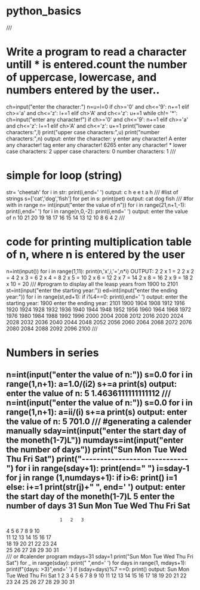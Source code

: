 # python_basics
///
# Write a program to read a character untill * is entered.count the number of uppercase, lowercase, and numbers entered by the user..
ch=input("enter the character:")
n=u=l=0
if ch>='0' and ch<='9':
    n+=1
elif ch>='a' and ch<='z':
    l+=1
elif ch>'A' and ch<='z':
    u+=1
while ch!= '*':
    ch=input("enter any character!")
    if ch>='0' and ch<='9':
        n+=1
    elif ch>='a' and ch<='z':
        l+=1
    elif ch>'A' and ch<='z':
        u+=1
print("lower case characters:",l)
print("upper case characters:",u)
print("number characters:",n)
output:
enter the character: y
enter any character! A
enter any character! tag
enter any character! 6265
enter any character! *
lower case characters: 2
upper case characters: 0
number characters: 1
///
# simple for loop (string)
str= 'cheetah'
for i in str:
    print(i,end=' ')
output:
    c h e e t a h 
///
#list of strings
s=['cat','dog','fish']
for pet in s:
    print(pet)
output:
cat
dog
fish
///
#for with in range
n= int(input("enter the value of n"))
for i in range(21,n+1,-1):
    print(i,end=' ')
for i in range(n,0,-2):
    print(i,end=' ')
output:
enter the value of n 10
21 20 19 18 17 16 15 14 13 12 10 8 6 4 2 
///
# code for printing multiplication table of n, where n is entered by the user
n=int(input())
for i in range(1,11):
    print(n,'x',i,'=',n*i)
  OUTPUT:
   2
2 x 1 = 2
2 x 2 = 4
2 x 3 = 6
2 x 4 = 8
2 x 5 = 10
2 x 6 = 12
2 x 7 = 14
2 x 8 = 16
2 x 9 = 18
2 x 10 = 20
///
#program to display all the leasp years from 1900 to 2101
st=int(input("enter the starting year:"))
ed=int(input("enter the ending year:"))
for i in range(st,ed+1):
    if i%4==0:
        print(i,end=' ')
output:
enter the starting year: 1900
enter the ending year: 2101
1900 1904 1908 1912 1916 1920 1924 1928 1932 1936 1940 1944 1948 1952 1956 1960 1964 1968 1972 1976 1980 1984 1988 1992 1996 2000 2004 2008 2012 2016 2020 2024 2028 2032 2036 2040 2044 2048 2052 2056 2060 2064 2068 2072 2076 2080 2084 2088 2092 2096 2100 
///
# Numbers in series
n=int(input("enter the value of n:"))
s=0.0
for i in range(1,n+1):
    a=1.0/(i**2)
    s+=a
print(s)
output:
enter the value of n: 5
1.4636111111111112
///
n=int(input("enter the value of n:"))
s=0.0
for i in range(1,n+1):
    a=i**i/(i)
    s+=a
print(s)
output:
enter the value of n: 5
701.0
///
#generating a calender manually
sday=int(input("enter the start day of the moneth(1-7)L"))
numdays=int(input("enter the number of days"))
print("Sun  Mon  Tue  Wed  Thu  Fri  Sat")
print("-----------------------------")
for i in range(sday+1):
    print(end="    ")
i=sday-1
for j in range (1,numdays+1):
    if i>6:
        print()
        i=1
    else:
        i+=1
    print(str(j)+"  ", end=' ')
output:
enter the start day of the moneth(1-7)L 5
enter the number of days 31
Sun  Mon  Tue  Wed  Thu  Fri  Sat
-----------------------------
                        1   2   3   
4   5   6   7   8   9   10   
11   12   13   14   15   16   17   
18   19   20   21   22   23   24   
25   26   27   28   29   30   31   
///
or
#calender program
mdays=31
sday=1
print("Sun Mon Tue Wed Thu Fri Sat")
for _ in range(sday):
    print(" ",end='  ')
for days in range(1, mdays+1):
    print(f"{days: >3}",end=' ')
    if (sday+days)%7 ==0:
        print()
output:
Sun Mon Tue Wed Thu Fri Sat
     1   2   3   4   5   6 
  7   8   9  10  11  12  13 
 14  15  16  17  18  19  20 
 21  22  23  24  25  26  27 
 28  29  30  31 
